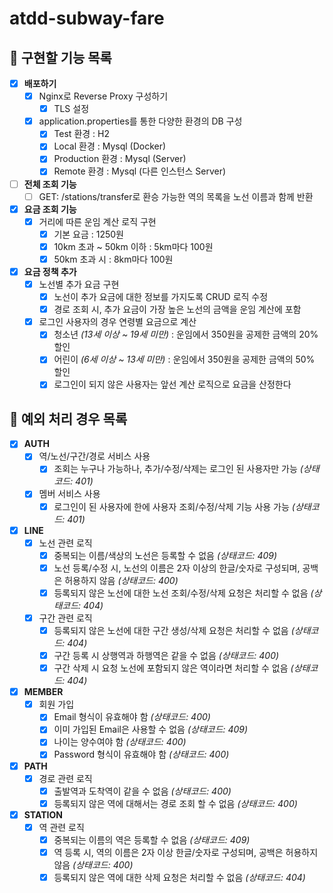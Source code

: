 # atdd-subway-fare

## 📜 구현할 기능 목록
- [x] **배포하기**
  - [x] Nginx로 Reverse Proxy 구성하기
    - [x] TLS 설정
  - [x] application.properties를 통한 다양한 환경의 DB 구성
    - [x] Test 환경 : H2
    - [x] Local 환경 : Mysql (Docker)
    - [x] Production 환경 : Mysql (Server)
    - [x] Remote 환경 : Mysql (다른 인스턴스 Server)

- [ ] **전체 조회 기능**
  - [ ] GET: /stations/transfer로 환승 가능한 역의 목록을 노선 이름과 함께 반환

- [x] **요금 조회 기능**
  - [x] 거리에 따른 운임 계산 로직 구현
    - [x] 기본 요금 : 1250원
    - [x] 10km 초과 ~ 50km 이하 : 5km마다 100원
    - [x] 50km 초과 시 : 8km마다 100원

- [x] **요금 정책 추가**
  - [x] 노선별 추가 요금 구현
    - [x] 노선이 추가 요금에 대한 정보를 가지도록 CRUD 로직 수정
    - [x] 경로 조회 시, 추가 요금이 가장 높은 노선의 금액을 운임 계산에 포함
  - [x] 로그인 사용자의 경우 연령별 요금으로 계산
    - [x] 청소년 *(13세 이상 ~ 19세 미만)* : 운임에서 350원을 공제한 금액의 20% 할인
    - [x] 어린이 *(6세 이상 ~ 13세 미만)* : 운임에서 350원을 공제한 금액의 50% 할인
    - [x] 로그인이 되지 않은 사용자는 앞선 계산 로직으로 요금을 산정한다

## 🎯 예외 처리 경우 목록
- [x] **AUTH**
  - [x] 역/노선/구간/경로 서비스 사용
    - [x] 조회는 누구나 가능하나, 추가/수정/삭제는 로그인 된 사용자만 가능 *(상태코드: 401)*
  - [x] 멤버 서비스 사용
    - [x] 로그인이 된 사용자에 한에 사용자 조회/수정/삭제 기능 사용 가능 *(상태코드: 401)*

- [x] **LINE**
  - [x] 노선 관련 로직
    - [x] 중복되는 이름/색상의 노선은 등록할 수 없음 *(상태코드: 409)*
    - [x] 노선 등록/수정 시, 노선의 이름은 2자 이상의 한글/숫자로 구성되며, 공백은 허용하지 않음 *(상태코드: 400)*
    - [x] 등록되지 않은 노선에 대한 노선 조회/수정/삭제 요청은 처리할 수 없음 *(상태코드: 404)*
  - [x] 구간 관련 로직
    - [x] 등록되지 않은 노선에 대한 구간 생성/삭제 요청은 처리할 수 없음 *(상태코드: 404)*
    - [x] 구간 등록 시 상행역과 하행역은 같을 수 없음 *(상태코드: 400)*
    - [x] 구간 삭제 시 요청 노선에 포함되지 않은 역이라면 처리할 수 없음 *(상태코드: 404)*

- [x] **MEMBER**
  - [x] 회원 가입
    - [x] Email 형식이 유효해야 함 *(상태코드: 400)*
    - [x] 이미 가입된 Email은 사용할 수 없음 *(상태코드: 409)*
    - [x] 나이는 양수여야 함 *(상태코드: 400)*
    - [x] Password 형식이 유효해야 함 *(상태코드: 400)*

- [x] **PATH**
  - [x] 경로 관련 로직
    - [x] 출발역과 도착역이 같을 수 없음  *(상태코드: 400)*
    - [x] 등록되지 않은 역에 대해서는 경로 조회 할 수 없음 *(상태코드: 400)*

- [x] **STATION**
  - [x] 역 관련 로직
    - [x] 중복되는 이름의 역은 등록할 수 없음 *(상태코드: 409)*
    - [x] 역 등록 시, 역의 이름은 2자 이상 한글/숫자로 구성되며, 공백은 허용하지 않음 *(상태코드: 400)*
    - [x] 등록되지 않은 역에 대한 삭제 요청은 처리할 수 없음 *(상태코드: 404)*